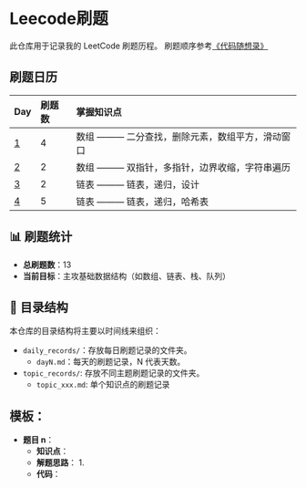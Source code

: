 # Leecode刷题
此仓库用于记录我的 LeetCode 刷题历程。
刷题顺序参考[《代码随想录》](https://github.com/youngyangyang04/leetcode-master?tab=readme-ov-file)

## 刷题日历

| Day | 刷题数 | 掌握知识点 |
| :--- | :--- | :--- |
| [1](./Daily_Records/Day1.md) | 4 | 数组 ——— 二分查找，删除元素，数组平方，滑动窗口 |
| [2](./Daily_Records/Day2.md) | 2 | 数组 ——— 双指针，多指针，边界收缩，字符串遍历 |
| [3](./Daily_Records/Day3.md) | 2 | 链表 ——— 链表，递归，设计 |
| [4](./Daily_Records/Day4.md) | 5 | 链表 ——— 链表，递归，哈希表 |

## 📊 刷题统计

* **总刷题数**：13
* **当前目标**：主攻基础数据结构（如数组、链表、栈、队列）

## 📂 目录结构

本仓库的目录结构将主要以时间线来组织：
- `daily_records/`：存放每日刷题记录的文件夹。
  - `dayN.md`：每天的刷题记录，N 代表天数。
- `topic_records/`: 存放不同主题刷题记录的文件夹。
  - `topic_xxx.md`: 单个知识点的刷题记录
 
## 模板：
- **题目 n**：[]()
  - **知识点**：
  - **解题思路**：
    1.
  - **代码**：
  ```python
  ```

